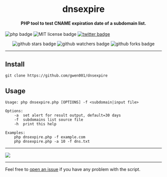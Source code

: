 <h1 align="center">dnsexpire</h1>

<h4 align="center">PHP tool to test CNAME expiration date of a subdomain list.</h4>

<p align="left">
    <img src="https://img.shields.io/badge/php-%3E=5.5-blue" alt="php badge">
    <img src="https://img.shields.io/badge/license-MIT-green" alt="MIT license badge">
    <a href="https://twitter.com/intent/tweet?text=https%3a%2f%2fgithub.com%2fgwen001%2fdnsexpire%2f" target="_blank"><img src="https://img.shields.io/twitter/url?style=social&url=https%3A%2F%2Fgithub.com%2Fgwen001%2Fdnsexpire" alt="twitter badge"></a>
</p>

<p align="center">
    <img src="https://img.shields.io/github/stars/gwen001/dnsexpire?style=social" alt="github stars badge">
    <img src="https://img.shields.io/github/watchers/gwen001/dnsexpire?style=social" alt="github watchers badge">
    <img src="https://img.shields.io/github/forks/gwen001/dnsexpire?style=social" alt="github forks badge">
</p>

---

## Install

```
git clone https://github.com/gwen001/dnsexpire
```

## Usage

```
Usage: php dnsexpire.php [OPTIONS] -f <subdomain|input file>

Options:
	-a	set alert for result output, default=30 days
	-f	subdomains list source file
	-h	print this help

Examples:
	php dnsexpire.php -f example.com
	php dnsexpire.php -a 10 -f dns.txt
```

---

<img src="https://raw.githubusercontent.com/gwen001/dnsexpire/master/preview.png" />

---

Feel free to [open an issue](/../../issues/) if you have any problem with the script.  

